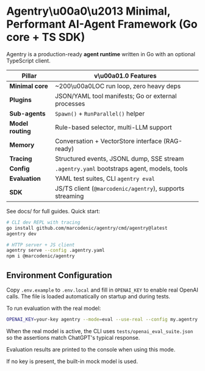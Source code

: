 # Agentry\u00a0\u2013 Minimal, Performant AI-Agent Framework (Go core + TS SDK)

Agentry is a production-ready **agent runtime** written in Go with an optional TypeScript client.

| Pillar            | v\u00a01.0 Features                                      |
| ----------------- | -------------------------------------------------------- |
| **Minimal core**  | ~200\u00a0LOC run loop, zero heavy deps                  |
| **Plugins**       | JSON/YAML tool manifests; Go or external processes       |
| **Sub-agents**    | `Spawn()` + `RunParallel()` helper                       |
| **Model routing** | Rule-based selector, multi-LLM support                   |
| **Memory**        | Conversation + VectorStore interface (RAG-ready)         |
| **Tracing**       | Structured events, JSONL dump, SSE stream                |
| **Config**        | `.agentry.yaml` bootstraps agent, models, tools          |
| **Evaluation**    | YAML test suites, CLI `agentry eval`                     |
| **SDK**           | JS/TS client (`@marcodenic/agentry`), supports streaming |

See docs/ for full guides. Quick start:

```bash
# CLI dev REPL with tracing
go install github.com/marcodenic/agentry/cmd/agentry@latest
agentry dev

# HTTP server + JS client
agentry serve --config .agentry.yaml
npm i @marcodenic/agentry
```

## Environment Configuration

Copy `.env.example` to `.env.local` and fill in `OPENAI_KEY` to enable real OpenAI calls. The file is loaded automatically on startup and during tests.

To run evaluation with the real model:

```bash
OPENAI_KEY=your-key agentry --mode=eval --use-real --config my.agentry.yaml
```

When the real model is active, the CLI uses `tests/openai_eval_suite.json` so the
assertions match ChatGPT's typical response.

Evaluation results are printed to the console when using this mode.

If no key is present, the built-in mock model is used.
